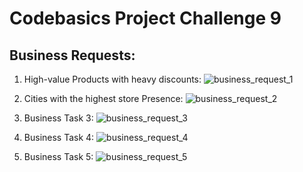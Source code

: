 # Codebasics Project Challenge 9

## Business Requests:

1. High-value Products with heavy discounts:
![business_request_1](https://github.com/Vivek-S1n9h/codebasics_project_challenge_9/blob/main/Images/task/business_request_1.PNG)

2. Cities with the highest store Presence:
![business_request_2](https://github.com/Vivek-S1n9h/codebasics_project_challenge_9/assets/121023465/e24ccdb5-a962-4054-a49c-56d3dc8b1052)

3. Business Task 3:
![business_request_3](https://github.com/Vivek-S1n9h/codebasics_project_challenge_9/assets/121023465/8948b6d7-d2f5-4108-b044-53dff78dfe15)

4. Business Task 4:
![business_request_4](https://github.com/Vivek-S1n9h/codebasics_project_challenge_9/assets/121023465/9daf3cbc-7fa7-42c1-bb08-8d9ea202235e)

5. Business Task 5:
![business_request_5](https://github.com/Vivek-S1n9h/codebasics_project_challenge_9/assets/121023465/331888fb-e244-4349-b1eb-c0528fcf44c1)

